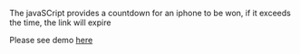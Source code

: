 The javaSCript provides a countdown for an iphone to be won, if it exceeds the time, the link will expire

Please see demo [here](https://github.com/dhamolahedonist/giveaway)
